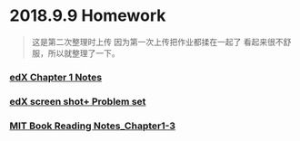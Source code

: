 # 2018.9.9 Homework  
> 这是第二次整理时上传 因为第一次上传把作业都揉在一起了 看起来很不舒服，所以就整理了一下。
### [edX Chapter 1 Notes](https://github.com/hhshhd/hhshhd/blob/master/IB%20CS/Hw/0909%20Hw%20file/Hw(edX%20Chapter1%20Notes)%200909%20written%20by%20hhshhd.ipynb)  
### [edX screen shot+ Problem set](https://github.com/hhshhd/hhshhd/blob/master/IB%20CS/Hw/0909%20Hw%20file/Hw(edX%20screen%20shot%20%2B%20problem%20set)%200909%20written%20by%20hhshhd.ipynb)  
### [MIT Book Reading Notes_Chapter1-3]()
